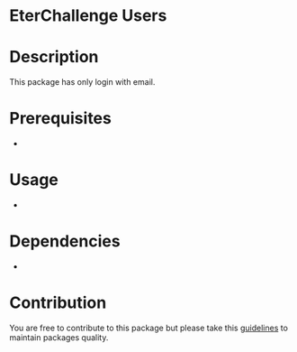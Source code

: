# EterChallenge Users

# Description

This package has only login with email.

# Prerequisites

- 

# Usage

-

# Dependencies

-

# Contribution

You are free to contribute to this package but please take this [guidelines](https://gitlab.etermax.net/unity-tools/contributing-guideline/blob/master/README.md) to maintain packages quality.